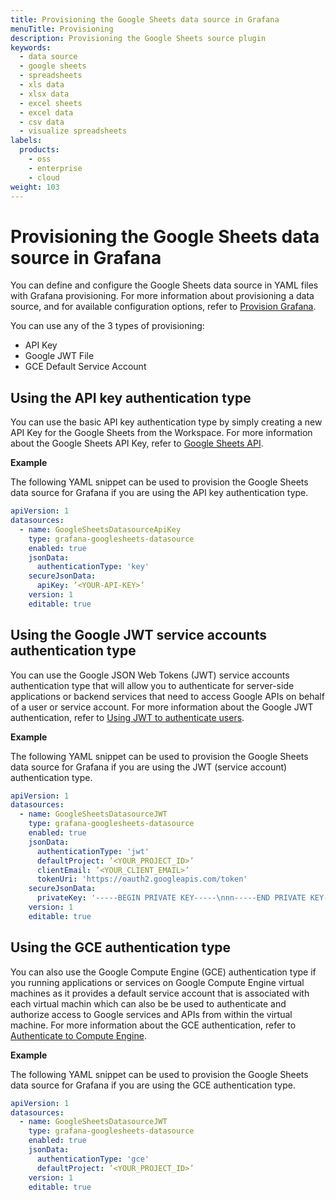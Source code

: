 ```yaml
---
title: Provisioning the Google Sheets data source in Grafana
menuTitle: Provisioning
description: Provisioning the Google Sheets source plugin
keywords:
  - data source
  - google sheets
  - spreadsheets
  - xls data
  - xlsx data
  - excel sheets
  - excel data
  - csv data
  - visualize spreadsheets
labels:
  products:
    - oss
    - enterprise
    - cloud
weight: 103
---
```


# Provisioning the Google Sheets data source in Grafana

You can define and configure the Google Sheets data source in YAML files with Grafana provisioning. For more information about provisioning a data source, and for available configuration options, refer to [Provision Grafana](https://grafana.com/docs/grafana/latest/administration/provisioning/#data-sources).

You can use any of the 3 types of provisioning:

- API Key
- Google JWT File
- GCE Default Service Account

## Using the API key authentication type

You can use the basic API key authentication type by simply creating a new API Key for the Google Sheets from the Workspace. For more information about the Google Sheets API Key, refer to [Google Sheets API](https://developers.google.com/sheets/api/reference/rest).

**Example**

The following YAML snippet can be used to provision the Google Sheets data source for Grafana if you are using the API key authentication type.

```yaml
apiVersion: 1
datasources:
  - name: GoogleSheetsDatasourceApiKey
    type: grafana-googlesheets-datasource
    enabled: true
    jsonData:
      authenticationType: 'key'
    secureJsonData:
      apiKey: ’<YOUR-API-KEY>’
    version: 1
    editable: true
```

## Using the Google JWT service accounts authentication type

You can use the Google JSON Web Tokens (JWT) service accounts authentication type that will allow you to authenticate for server-side applications or backend services that need to access Google APIs on behalf of a user or service account. For more information about the Google JWT authentication, refer to [Using JWT to authenticate users](https://cloud.google.com/api-gateway/docs/authenticating-users-jwt).

**Example**

The following YAML snippet can be used to provision the Google Sheets data source for Grafana if you are using the JWT (service account) authentication type.

```yaml
apiVersion: 1
datasources:
  - name: GoogleSheetsDatasourceJWT
    type: grafana-googlesheets-datasource
    enabled: true
    jsonData:
      authenticationType: 'jwt'
      defaultProject: ’<YOUR_PROJECT_ID>’
      clientEmail: ’<YOUR_CLIENT_EMAIL>’
      tokenUri: 'https://oauth2.googleapis.com/token'
    secureJsonData:
      privateKey: '-----BEGIN PRIVATE KEY-----\nnn-----END PRIVATE KEY-----\n'
    version: 1
    editable: true
```

## Using the GCE authentication type

You can also use the Google Compute Engine (GCE) authentication type if you running applications or services on Google Compute Engine virtual machines as it provides a default service account that is associated with each virtual machin which can also be be used to authenticate and authorize access to Google services and APIs from within the virtual machine. For more information about the GCE authentication, refer to [Authenticate to Compute Engine](https://cloud.google.com/compute/docs/authentication).

**Example**

The following YAML snippet can be used to provision the Google Sheets data source for Grafana if you are using the GCE authentication type.

```yaml
apiVersion: 1
datasources:
  - name: GoogleSheetsDatasourceJWT
    type: grafana-googlesheets-datasource
    enabled: true
    jsonData:
      authenticationType: 'gce'
      defaultProject: ’<YOUR_PROJECT_ID>’
    version: 1
    editable: true
```
